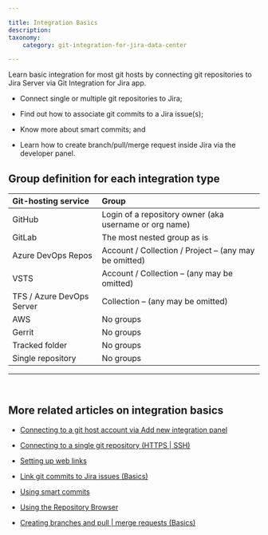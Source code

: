 ```yaml
---

title: Integration Basics
description:
taxonomy:
    category: git-integration-for-jira-data-center

---
```


Learn basic integration for most git hosts by connecting git repositories to Jira Server via Git Integration for Jira app.

*   Connect single or multiple git repositories to Jira;

*   Find out how to associate git commits to a Jira issue(s);

*   Know more about smart commits; and

*   Learn how to create branch/pull/merge request inside Jira via the developer panel.

## Group definition for each integration type

| Git-hosting service | Group |
| :--- | :--- |
| GitHub | Login of a repository owner (aka username or org name) |
| GitLab | The most nested group as is |
| Azure DevOps Repos | Account / Collection / Project – (any may be omitted) |
| VSTS | Account / Collection – (any may be omitted) |
| TFS / Azure DevOps Server | Collection – (any may be omitted) |
| AWS | No groups |
| Gerrit | No groups |
| Tracked folder | No groups |
| Single repository | No groups |

* * *

<br>

## More related articles on integration basics

*    [Connecting to a git host account via Add new integration panel](/git-integration-for-jira-data-center/using-the-add-new-integration-wizard-gij-self-managed/)

*    [Connecting to a single git repository (HTTPS | SSH)](/git-integration-for-jira-data-center/connecting-to-a-single-git-repository-http-https-gij-sm-gij-self-managed/)

*    [Setting up web links](/git-integration-for-jira-data-center-gij-self-managed/setting-up-web-links-gij-self-managed)

*    [Link git commits to Jira issues (Basics)](/git-integration-for-jira-data-center/setting-up-web-linking-gij-self-managed/)

*    [Using smart commits](/git-integration-for-jira-data-center/using-smart-commits-gij-self-managed/)

*    [Using the Repository Browser](/git-integration-for-jira-data-center/using-smart-repository-browser-gij-self-managed/)

*    [Creating branches and pull | merge requests (Basics)](/git-integration-for-jira-data-center/creating-branches-and-pull-merge-requests-basics-gij-self-managed/)

